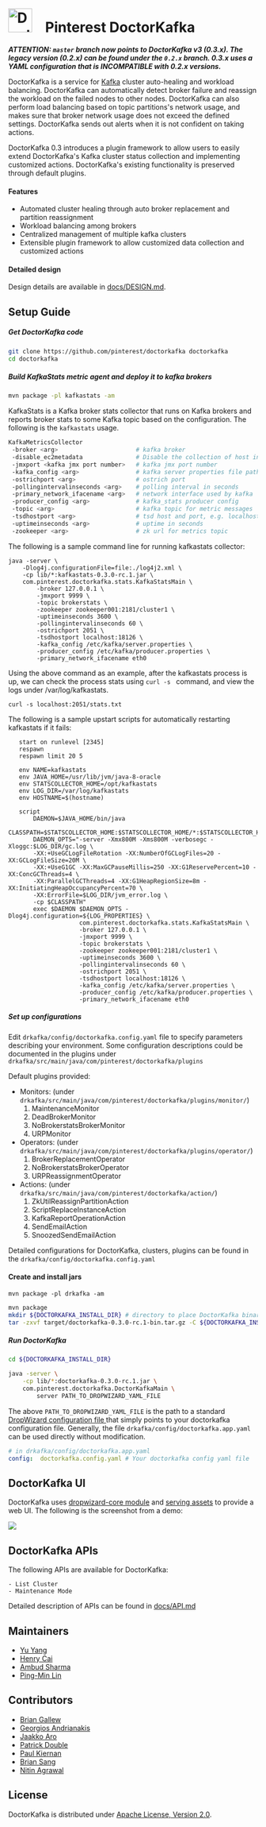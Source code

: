 #  <img src="docs/doctorkafka_logo.svg" alt="DoctorKafka logo" width="48px"> &nbsp;&nbsp; Pinterest DoctorKafka

***ATTENTION: `master` branch now points to DoctorKafka v3 (0.3.x). The legacy version (0.2.x) can be found under the `0.2.x` branch. 0.3.x uses a YAML configuration that is INCOMPATIBLE with 0.2.x versions.***

DoctorKafka is a service for [Kafka] cluster auto-healing and workload balancing.  DoctorKafka can automatically detect broker failure and reassign the workload on the failed nodes to other nodes. DoctorKafka can also perform load balancing based on topic partitions's network usage, and makes sure that broker network usage does not exceed the defined settings. DoctorKafka sends out alerts when it is not confident on taking actions.

DoctorKafka 0.3 introduces a plugin framework to allow users to easily extend DoctorKafka's Kafka cluster status collection and implementing customized actions. DoctorKafka's existing functionality is preserved through default plugins.

#### Features

 * Automated cluster healing through auto broker replacement and partition reassignment
 * Workload balancing among brokers
 * Centralized management of multiple kafka clusters
 * Extensible plugin framework to allow customized data collection and customized actions


#### Detailed design

Design details are available in [docs/DESIGN.md](docs/DESIGN.md).

## Setup Guide

##### Get DoctorKafka code
```sh
git clone https://github.com/pinterest/doctorkafka doctorkafka
cd doctorkafka
```

##### Build KafkaStats metric agent and deploy it to kafka brokers 

```sh
mvn package -pl kafkastats -am
```

KafkaStats is a Kafka broker stats collector that runs on Kafka brokers and reports broker stats
to some Kafka topic based on the configuration. The following is the `kafkastats` usage.

```sh
KafkaMetricsCollector
 -broker <arg>                      # kafka broker
 -disable_ec2metadata               # Disable the collection of host information using ec2metadata
 -jmxport <kafka jmx port number>   # kafka jmx port number
 -kafka_config <arg>                # kafka server properties file path
 -ostrichport <arg>                 # ostrich port
 -pollingintervalinseconds <arg>    # polling interval in seconds
 -primary_network_ifacename <arg>   # network interface used by kafka
 -producer_config <arg>             # kafka_stats producer config
 -topic <arg>                       # kafka topic for metric messages
 -tsdhostport <arg>                 # tsd host and port, e.g. localhost:18621
 -uptimeinseconds <arg>             # uptime in seconds
 -zookeeper <arg>                   # zk url for metrics topic
```

The following is a sample command line for running kafkastats collector:

```
java -server \
    -Dlog4j.configurationFile=file:./log4j2.xml \
    -cp lib/*:kafkastats-0.3.0-rc.1.jar \
    com.pinterest.doctorkafka.stats.KafkaStatsMain \
        -broker 127.0.0.1 \
        -jmxport 9999 \
        -topic brokerstats \
        -zookeeper zookeeper001:2181/cluster1 \
        -uptimeinseconds 3600 \
        -pollingintervalinseconds 60 \
        -ostrichport 2051 \
        -tsdhostport localhost:18126 \
        -kafka_config /etc/kafka/server.properties \
        -producer_config /etc/kafka/producer.properties \
        -primary_network_ifacename eth0
```

Using the above command as an example, after the kafkastats process is up, we can check the process stats using ```curl -s ``` command, and view the logs under /var/log/kafkastats.

```
curl -s localhost:2051/stats.txt
```

The following is a sample upstart scripts for automatically restarting kafkastats if it fails:

```description "KafkaStats"
   start on runlevel [2345]
   respawn
   respawn limit 20 5

   env NAME=kafkastats
   env JAVA_HOME=/usr/lib/jvm/java-8-oracle
   env STATSCOLLECTOR_HOME=/opt/kafkastats
   env LOG_DIR=/var/log/kafkastats
   env HOSTNAME=$(hostname)

   script
       DAEMON=$JAVA_HOME/bin/java
       CLASSPATH=$STATSCOLLECTOR_HOME:$STATSCOLLECTOR_HOME/*:$STATSCOLLECTOR_HOME/lib/*
       DAEMON_OPTS="-server -Xmx800M -Xms800M -verbosegc -Xloggc:$LOG_DIR/gc.log \
       -XX:+UseGCLogFileRotation -XX:NumberOfGCLogFiles=20 -XX:GCLogFileSize=20M \
       -XX:+UseG1GC -XX:MaxGCPauseMillis=250 -XX:G1ReservePercent=10 -XX:ConcGCThreads=4 \
       -XX:ParallelGCThreads=4 -XX:G1HeapRegionSize=8m -XX:InitiatingHeapOccupancyPercent=70 \
       -XX:ErrorFile=$LOG_DIR/jvm_error.log \
       -cp $CLASSPATH"
       exec $DAEMON $DAEMON_OPTS -Dlog4j.configuration=${LOG_PROPERTIES} \
                    com.pinterest.doctorkafka.stats.KafkaStatsMain \
                    -broker 127.0.0.1 \
                    -jmxport 9999 \
                    -topic brokerstats \
                    -zookeeper zookeeper001:2181/cluster1 \
                    -uptimeinseconds 3600 \
                    -pollingintervalinseconds 60 \
                    -ostrichport 2051 \
                    -tsdhostport localhost:18126 \
                    -kafka_config /etc/kafka/server.properties \
                    -producer_config /etc/kafka/producer.properties \
                    -primary_network_ifacename eth0
```


##### Set up configurations

Edit `drkafka/config/doctorkafka.config.yaml` file to specify parameters describing your environment.
Some configuration descriptions could be documented in the plugins under `drkafka/src/main/java/com/pinterest/doctorkafka/plugins`

Default plugins provided:
- Monitors: (under `drkafka/src/main/java/com/pinterest/doctorkafka/plugins/monitor/`)
  1. MaintenanceMonitor
  2. DeadBrokerMonitor
  3. NoBrokerstatsBrokerMonitor
  4. URPMonitor
- Operators: (under `drkafka/src/main/java/com/pinterest/doctorkafka/plugins/operator/`)
  1. BrokerReplacementOperator
  2. NoBrokerstatsBrokerOperator
  3. URPReassignmentOperator
- Actions: (under `drkafka/src/main/java/com/pinterest/doctorkafka/action/`)
  1. ZkUtilReassignPartitionAction
  2. ScriptReplaceInstanceAction
  3. KafkaReportOperationAction
  4. SendEmailAction
  5. SnoozedSendEmailAction

Detailed configurations for DoctorKafka, clusters, plugins can be found in the `drkafka/config/doctorkafka.config.yaml`

#### Create and install jars

```
mvn package -pl drkafka -am 
```

```sh
mvn package
mkdir ${DOCTORKAFKA_INSTALL_DIR} # directory to place DoctorKafka binaries in.
tar -zxvf target/doctorkafka-0.3.0-rc.1-bin.tar.gz -C ${DOCTORKAFKA_INSTALL_DIR}
```

##### Run DoctorKafka
```sh
cd ${DOCTORKAFKA_INSTALL_DIR}

java -server \
    -cp lib/*:doctorkafka-0.3.0-rc.1.jar \
    com.pinterest.doctorkafka.DoctorKafkaMain \
        server PATH_TO_DROPWIZARD_YAML_FILE
```

The above `PATH_TO_DROPWIZARD_YAML_FILE` is the path to a standard [DropWizard configuration file ](https://www.dropwizard.io/1.0.0/docs/manual/configuration.html)
that simply points to your doctorkafka configuration file. Generally, the file `drkafka/config/doctorkafka.app.yaml` can be used directly without modification.

```yaml
# in drkafka/config/doctorkafka.app.yaml
config:  doctorkafka.config.yaml # Your doctorkafka config yaml file
```

## DoctorKafka UI 

DoctorKafka uses [dropwizard-core module](https://www.dropwizard.io/1.3.5/docs/manual/core.html) and [serving assets](https://www.dropwizard.io/1.3.5/docs/manual/core.html#serving-assets) to provide a web UI. The following is the screenshot from a demo:

<img src="docs/doctorkafka_ui.png">

## DoctorKafka APIs

The following APIs are available for DoctorKafka:

    - List Cluster
    - Maintenance Mode

Detailed description of APIs can be found in [docs/API.md](docs/API.md)

## Maintainers
  * [Yu Yang](https://github.com/yuyang08)
  * [Henry Cai](https://github.com/HenryCaiHaiying)
  * [Ambud Sharma](https://github.com/ambud)
  * [Ping-Min Lin](https://github.com/kabochya)

## Contributors
  * [Brian Gallew](https://github.com/BrianGallew)
  * [Georgios Andrianakis](https://github.com/geoand)
  * [Jaakko Aro](https://github.com/jaakkoo)
  * [Patrick Double](https://github.com/double16)
  * [Paul Kiernan](https://github.com/paulkiernan)
  * [Brian Sang](https://github.com/Baisang)
  * [Nitin Agrawal](https://github.com/nitin456)

## License

DoctorKafka is distributed under [Apache License, Version 2.0](http://www.apache.org/licenses/LICENSE-2.0.html).

[Kafka]:http://kafka.apache.org/
[Ostrich]: https://github.com/twitter/ostrich
[OpenTSDB]: http://opentsdb.net/
[statsD]: https://github.com/etsy/statsd/
